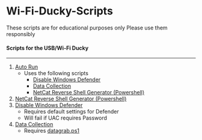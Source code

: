 # Wi-Fi-Ducky-Scripts

These scripts are for educational purposes only
Please use them responsibly

#### Scripts for the USB/Wi-Fi Ducky
----
1. [Auto Run](https://github.com/HonkinWaffles/Wi-Fi-Ducky-Scripts/blob/main/Auto%20Run.txt)
    * Uses the following scripts
        * [Disable Windows Defender](https://github.com/HonkinWaffles/Wi-Fi-Ducky-Scripts/blob/main/Disable%20Windows%20Defender)
        * [Data Collection](https://github.com/HonkinWaffles/Wi-Fi-Ducky-Scripts/blob/main/Data-Collection/Data%20Collection.txt)
        * [NetCat Reverse Shell Generator (Powershell)](https://github.com/HonkinWaffles/Wi-Fi-Ducky-Scripts/blob/main/NetCat%20Reverse%20Shell%20Generator%20(Powershell))
1. [NetCat Reverse Shell Generator (Powershell)](https://github.com/HonkinWaffles/Wi-Fi-Ducky-Scripts/blob/main/NetCat%20Reverse%20Shell%20Generator%20(Powershell))
1. [Disable Windows Defender](https://github.com/HonkinWaffles/Wi-Fi-Ducky-Scripts/blob/main/Disable%20Windows%20Defender)
    * Requires default settings for Defender
    * Will fail if UAC requires Password
1. [Data Collection](https://github.com/HonkinWaffles/Wi-Fi-Ducky-Scripts/blob/main/Data-Collection/Data%20Collection.txt)
    * Requires [datagrab.ps1](https://github.com/HonkinWaffles/Wi-Fi-Ducky-Scripts/blob/main/Data-Collection/datagrab.ps1)
